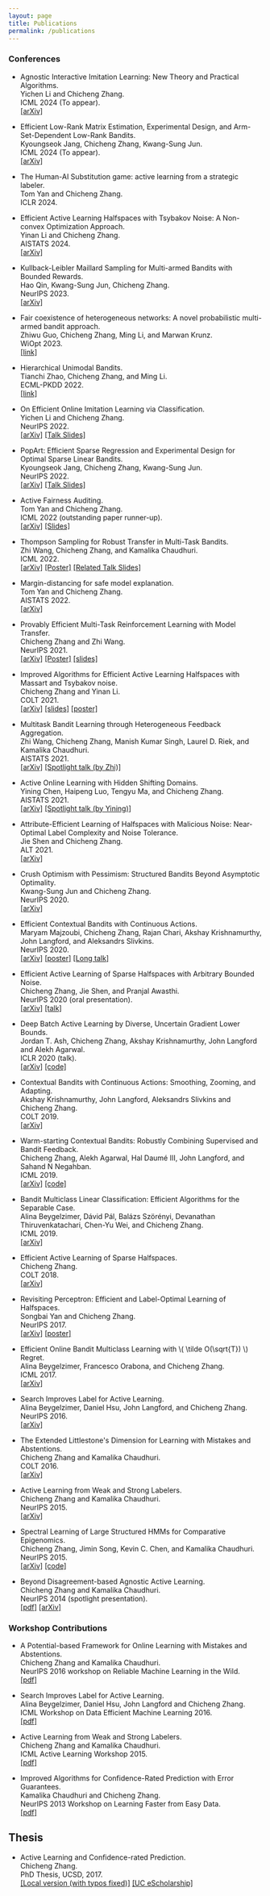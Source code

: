 ```yaml
---
layout: page
title: Publications
permalink: /publications
---
```


<!--  
<h3>Preprints</h3>  
<ul>
<li>
<span class="title">Spectral Learning of Binomial HMMs for DNA Methylation Data.</span> <br>
<span class="author">Chicheng Zhang, Eran A. Mukamel, and Kamalika Chaudhuri.</span> <br>
<span class="link"><a href="https://arxiv.org/abs/1802.02498">[arXiv]</a> </span>
</li>
</ul>
-->

	
  
<h3>Conferences</h3>

<ul>
<li>
<span class="title">Agnostic Interactive Imitation Learning: New Theory and Practical Algorithms.</span> <br>
<span class="author">Yichen Li and Chicheng Zhang.</span> <br>
<span class="venue">ICML 2024 (To appear). </span> <br>
<span class="link"><a href="https://arxiv.org/abs/2312.16860">[arXiv]</a> </span>
</li>
</ul>

<ul>
<li>
<span class="title">Efficient Low-Rank Matrix Estimation, Experimental Design, and Arm-Set-Dependent Low-Rank Bandits.</span> <br>
<span class="author">Kyoungseok Jang, Chicheng Zhang, Kwang-Sung Jun.</span> <br>
<span class="venue">ICML 2024 (To appear). </span> <br>
<span class="link"><a href="https://arxiv.org/abs/2402.11156">[arXiv]</a> </span>
</li>
</ul>


<ul>
<li>
<span class="title">The Human-AI Substitution game: active learning from a strategic labeler.</span> <br>
<span class="author">Tom Yan and Chicheng Zhang.</span> <br>
<span class="venue">ICLR 2024. </span> <br>
</li>
</ul>

<ul>
<li>
<span class="title">Efficient Active Learning Halfspaces with Tsybakov Noise: A Non-convex Optimization Approach.</span> <br>
<span class="author">Yinan Li and Chicheng Zhang.</span> <br>
<span class="venue">AISTATS 2024. </span> <br>
<span class="link"><a href="https://arxiv.org/abs/2310.15411">[arXiv]</a> </span>
</li>
</ul>


<ul>
<li>
<span class="title">Kullback-Leibler Maillard Sampling for Multi-armed Bandits with Bounded Rewards.</span> <br>
<span class="author">Hao Qin, Kwang-Sung Jun, Chicheng Zhang.</span> <br>
<span class="venue">NeurIPS 2023. </span> <br>
<span class="link"><a href="https://arxiv.org/abs/2304.14989">[arXiv]</a> </span>
</li>
</ul>


<ul>
<li>
<span class="title">Fair coexistence of heterogeneous networks: A novel probabilistic multi-armed bandit approach.</span> <br>
<span class="author">Zhiwu Guo, Chicheng Zhang, Ming Li, and Marwan Krunz.</span> <br>
<span class="venue">WiOpt 2023. </span> <br>
<span class="link"><a href="https://ieeexplore.ieee.org/document/10349867">[link]</a> </span> 
</li>
</ul>

<ul>
<li>
<span class="title">Hierarchical Unimodal Bandits.</span> <br>
<span class="author">Tianchi Zhao, Chicheng Zhang, and Ming Li.</span> <br>
<span class="venue">ECML-PKDD 2022. </span> <br>
<span class="link"><a href="https://2022.ecmlpkdd.org/wp-content/uploads/2022/09/sub_1280.pdf">[link]</a> </span>
</li>
</ul>


<ul>
<li>
<span class="title">On Efficient Online Imitation Learning via Classification.</span> <br>
<span class="author">Yichen Li and Chicheng Zhang.</span> <br>
<span class="venue">NeurIPS 2022. </span> <br>
<span class="link"><a href="https://arxiv.org/abs/2209.12868">[arXiv]</a> <a href="../docs/IL_classification_talk.pdf">[Talk Slides]</a> </span>
</li>
</ul>

<ul>
<li>
<span class="title">PopArt: Efficient Sparse Regression and Experimental Design for Optimal Sparse Linear Bandits.</span> <br>
<span class="author">Kyoungseok Jang, Chicheng Zhang, Kwang-Sung Jun.</span> <br>
<span class="venue">NeurIPS 2022. </span> <br>
<span class="link"><a href="https://arxiv.org/abs/2210.15345">[arXiv]</a> <a href="../docs/PopART_INFORMS.pdf">[Talk Slides]</a> </span>
</li>
</ul>

	
<ul>
<li>
<span class="title">Active Fairness Auditing.</span> <br>
<span class="author">Tom Yan and Chicheng Zhang.</span> <br>
<span class="venue">ICML 2022 (outstanding paper runner-up). </span> <br>
<span class="link"><a href="https://arxiv.org/abs/2206.08450">[arXiv]</a> <a href="../docs/auditing_icml_slides.pdf">[Slides]</a> </span>
</li>
</ul>
	
<ul>
<li>
<span class="title">Thompson Sampling for Robust Transfer in Multi-Task Bandits.</span> <br>
<span class="author">Zhi Wang, Chicheng Zhang, and Kamalika Chaudhuri.</span> <br>
<span class="venue">ICML 2022. </span> <br>
<span class="link"><a href="https://arxiv.org/abs/2206.08556">[arXiv]</a> <a href="../docs/multitask_ts_poster.pdf">[Poster]</a> <a href="../docs/mtil_ua_talk.pdf">[Related Talk Slides]</a> </span>
</li>
</ul>
		   
	
<ul>
<li>
<span class="title">Margin-distancing for safe model explanation.</span> <br>
<span class="author">Tom Yan and Chicheng Zhang.</span> <br>
<span class="venue">AISTATS 2022. </span> <br>
<span class="link"><a href="https://arxiv.org/abs/2202.11266">[arXiv]</a> </span>
</li>
</ul>
		
  
<ul>
<li>
<span class="title">Provably Efficient Multi-Task Reinforcement Learning with Model Transfer.</span> <br>
<span class="author">Chicheng Zhang and Zhi Wang.</span> <br>
<span class="venue">NeurIPS 2021. </span> <br>
<span class="link"><a href="https://arxiv.org/abs/2107.08622">[arXiv]</a> <a href="../docs/multitask_rl_neurips21_poster.pdf">[Poster]</a> <a href="../docs/multitask_rl_neurips21.pdf">[slides]</a> </span>
</li>
</ul>
  
<ul>
<li>
<span class="title">Improved Algorithms for Efficient Active Learning Halfspaces with Massart and Tsybakov noise.</span> <br>
<span class="author">Chicheng Zhang and Yinan Li.</span> <br>
<span class="venue">COLT 2021. </span> <br>
<span class="link"><a href="https://arxiv.org/abs/2102.05312">[arXiv]</a> <a href="../docs/ae_al_colt_2021.pdf">[slides]</a> <a href="../docs/colt2021_poster.pdf">[poster]</a>  </span>
</li>
</ul>

<ul>
<li>
<span class="title">Multitask Bandit Learning through Heterogeneous Feedback Aggregation.</span> <br>
<span class="author">Zhi Wang, Chicheng Zhang, Manish Kumar Singh, Laurel D. Riek, and Kamalika Chaudhuri.</span> <br>
<span class="venue">AISTATS 2021. </span> <br>
<span class="link"><a href="https://arxiv.org/abs/2010.15390">[arXiv]</a> <a href="https://slideslive.com/38953075/multitask-bandit-learning-through-heterogeneous-feedback-aggregation?ref=speaker-17647-latest">[Spotlight talk (by Zhi)]</a> </span>
</li>
</ul>     
  
<ul>
<li>
<span class="title">Active Online Learning with Hidden Shifting Domains.</span> <br>
<span class="author">Yining Chen, Haipeng Luo, Tengyu Ma, and Chicheng Zhang.</span> <br>
<span class="venue">AISTATS 2021. </span> <br>
<span class="link"><a href="https://arxiv.org/abs/2006.14481">[arXiv]</a> <a href="https://slideslive.com/38953128/active-online-learning-with-hidden-shifting-domains?ref=speaker-17647-latest">[Spotlight talk (by Yining)]</a> </span>
</li>
</ul>      
	
  

<ul>
<li>
<span class="title">Attribute-Efficient Learning of Halfspaces with Malicious Noise: Near-Optimal Label Complexity and Noise Tolerance.</span> <br>
<span class="author">Jie Shen and Chicheng Zhang.</span> <br>
<span class="venue">ALT 2021. </span> <br>
<span class="link"><a href="https://arxiv.org/abs/2006.03781">[arXiv]</a> </span>
</li>
</ul>
  
<ul>
<li>
<span class="title">Crush Optimism with Pessimism: Structured Bandits Beyond Asymptotic Optimality.</span> <br>
<span class="author">Kwang-Sung Jun and Chicheng Zhang.</span> <br>
<span class="venue">NeurIPS 2020. </span> <br>
<span class="link"><a href="https://arxiv.org/abs/2006.08754">[arXiv]</a> </span>
</li>
</ul>

<ul>
<li>
<span class="title">Efficient Contextual Bandits with Continuous Actions.</span> <br>
<span class="author">Maryam Majzoubi, Chicheng Zhang, Rajan Chari, Akshay Krishnamurthy, John Langford, and Aleksandrs Slivkins.</span> <br>
<span class="venue">NeurIPS 2020. </span> <br>
<span class="link"><a href="https://arxiv.org/abs/2006.06040">[arXiv]</a>  <a href="../docs/CATS-Poster.pdf">[poster]</a> <a href="https://slideslive.com/38930598/efficient-continuousaction-contextual-bandits-via-extreme-classification?ref=speaker-17647-latest">[Long talk]</a> </span>
</li>
</ul>


<ul>
<li>
<span class="title">Efficient Active Learning of Sparse Halfspaces with Arbitrary Bounded Noise.</span> <br>
<span class="author">Chicheng Zhang, Jie Shen, and Pranjal Awasthi.</span> <br>
<span class="venue">NeurIPS 2020 (oral presentation). </span> <br>
<span class="link"><a href="https://arxiv.org/abs/2002.04840">[arXiv]</a> <a href="https://slideslive.com/38938508/efficient-active-learning-of-sparse-halfspaces-with-arbitrary-bounded-noise?ref=speaker-17647-latest">[talk]</a> </span>
</li>
</ul>
  

<ul>
<li>
<span class="title">Deep Batch Active Learning by Diverse, Uncertain Gradient Lower Bounds.</span> <br>
<span class="author">Jordan T. Ash, Chicheng Zhang, Akshay Krishnamurthy, John Langford and Alekh Agarwal.</span> <br>
<span class="venue">ICLR 2020 (talk).</span> <br>
<span class="link"><a href="https://arxiv.org/abs/1906.03671">[arXiv]</a> </span>
<span class="link"><a href="https://github.com/JordanAsh/badge">[code]</a> </span>
</li>
</ul>

<ul>
<li>
<span class="title">Contextual Bandits with Continuous Actions: Smoothing, Zooming, and Adapting.</span> <br>
<span class="author">Akshay Krishnamurthy, John Langford, Aleksandrs Slivkins and Chicheng Zhang.</span> <br>
<span class="venue">COLT 2019.</span> <br>
<span class="link"><a href="https://arxiv.org/abs/1902.01520">[arXiv]</a> </span>
</li>
</ul>


<ul>
<li>
<span class="title">Warm-starting Contextual Bandits: Robustly Combining Supervised and Bandit Feedback.</span> <br>
<span class="author">Chicheng Zhang, Alekh Agarwal, Hal Daum&eacute; III, John Langford, and Sahand N Negahban.</span> <br>
<span class="venue">ICML 2019.</span> <br>
<span class="link"><a href="https://arxiv.org/abs/1901.00301">[arXiv]</a> </span>
<span class="link"><a href="https://github.com/zcc1307/warmcb_scripts">[code]</a> </span>
</li>
</ul>

<ul>
<li>
<span class="title">Bandit Multiclass Linear Classification: Efficient Algorithms for the Separable Case.</span> <br>
<span class="author">Alina Beygelzimer, D&aacute;vid P&aacute;l, Bal&aacute;zs Sz&ouml;r&eacute;nyi, Devanathan Thiruvenkatachari, Chen-Yu Wei, and Chicheng Zhang.</span> <br>
<span class="venue">ICML 2019.</span> <br>
<span class="link"><a href="https://arxiv.org/abs/1902.02244">[arXiv]</a> </span>
</li>
</ul>

<ul>
<li>
<span class="title">Efficient Active Learning of Sparse Halfspaces.</span> <br>
<span class="author">Chicheng Zhang.</span> <br>
<span class="venue">COLT 2018.</span> <br>
<span class="link"><a href="https://arxiv.org/abs/1805.02350">[arXiv]</a> </span>
</li>
</ul>


<ul>
<li>
<span class="title">Revisiting Perceptron: Efficient and Label-Optimal Learning of Halfspaces.</span> <br>
<span class="author">Songbai Yan and Chicheng Zhang.</span> <br>
<span class="venue">NeurIPS 2017.</span> <br>
<span class="link"><a href="http://arxiv.org/abs/1702.05581">[arXiv]</a> </span>
<span class="link"><a href="../docs/active_perceptron_poster.pdf">[poster]</a> </span>
</li>
</ul>

<ul>
<li>
<span class="title">Efficient Online Bandit Multiclass Learning with \( \tilde O(\sqrt{T}) \) Regret.</span> <br>
<span class="author">Alina Beygelzimer, Francesco Orabona, and Chicheng Zhang.</span> <br>
<span class="venue">ICML 2017.</span> <br>
<span class="link"><a href="https://arxiv.org/abs/1702.07958">[arXiv]</a> </span>
</li>
</ul>

<ul>
<li>
<span class="title">Search Improves Label for Active Learning. </span> <br>
<span class="author">Alina Beygelzimer, Daniel Hsu, John Langford, and Chicheng Zhang.</span> <br>
<span class="venue">NeurIPS 2016.</span> <br>
<span class="link"><a href="http://arxiv.org/abs/1602.07265">[arXiv]</a> </span>
</li>
</ul>

<ul>
<li>
<span class="title">The Extended Littlestone's Dimension for Learning with Mistakes and Abstentions. </span> <br>
<span class="author">Chicheng Zhang and Kamalika Chaudhuri.</span> <br>
<span class="venue">COLT 2016.</span> <br>
<span class="link"><a href="http://arxiv.org/abs/1604.06162">[arXiv]</a> </span>
</li>
</ul>

<ul>
<li>
<span class="title">Active Learning from Weak and Strong Labelers. </span> <br>
<span class="author">Chicheng Zhang and Kamalika Chaudhuri. </span> <br>
<span class="venue">NeurIPS 2015.</span> <br>
<span class="link"><a href="http://arxiv.org/abs/1510.02847">[arXiv]</a> </span>
</li>
</ul>

<ul>
<li>
<span class="title">Spectral Learning of Large Structured HMMs for Comparative Epigenomics. </span> <br>
<span class="author">Chicheng Zhang, Jimin Song, Kevin C. Chen, and Kamalika Chaudhuri. </span> <br>
<span class="venue">NeurIPS 2015.</span> <br>
<span class="link"><a href="http://arxiv.org/abs/1506.01744">[arXiv]</a> </span>
<span class="link"><a href="https://github.com/kcchen88/Spectacle-Tree">[code]</a> </span>
</li>
</ul>

<ul>
<li>
<span class="title">Beyond Disagreement-based Agnostic Active Learning.</span> <br>
<span class="author">Chicheng Zhang and Kamalika Chaudhuri. </span><br>
<span class="venue">NeurIPS 2014 (spotlight presentation).</span> <br>
<span class="link"><a href="papers/crpal.pdf">[pdf]</a> <a href="http://arxiv.org/abs/1407.2657">[arXiv]</a> </span>
</li>
</ul>

<h3>Workshop Contributions</h3>

<ul>
<li>
<span class="title">A Potential-based Framework for Online Learning with Mistakes and Abstentions. </span> <br>
<span class="author">Chicheng Zhang and Kamalika Chaudhuri. </span> <br>
<span class="venue">NeurIPS 2016 workshop on Reliable Machine Learning in the Wild.</span> <br>
<span class="link"><a href="papers/potential_crp.pdf">[pdf]</a> </span>
</li>
</ul>


<ul>
<li>
<span class="title">Search Improves Label for Active Learning. </span> <br>
<span class="author">Alina Beygelzimer, Daniel Hsu, John Langford and Chicheng Zhang. </span> <br>
<span class="venue">ICML Workshop on Data Efficient Machine Learning 2016.</span> <br>
<span class="link"><a href="papers/search_oracle.pdf">[pdf]</a> </span>
</li>
</ul>


<ul>
<li>
<span class="title">Active Learning from Weak and Strong Labelers. </span> <br>
<span class="author">Chicheng Zhang and Kamalika Chaudhuri. </span> <br>
<span class="venue">ICML Active Learning Workshop 2015.</span> <br>
<span class="link"><a href="papers/weakactive.pdf">[pdf]</a> </span>
</li>
</ul>

<ul>
<li>
<span class="title">Improved Algorithms for Confidence-Rated Prediction with Error Guarantees. </span> <br>
<span class="author">Kamalika Chaudhuri and Chicheng Zhang. </span> <br>
<span class="venue">NeurIPS 2013 Workshop on Learning Faster from Easy Data.</span> <br>
<span class="link"><a href="papers/easydata_crp.pdf">[pdf]</a> </span>
</li>
</ul>

<h2>Thesis</h2>
<ul>
<li>
<span class="title">Active Learning and Confidence-rated Prediction.</span> <br>
<span class="author">Chicheng Zhang.</span> <br>
<span class="venue">PhD Thesis, UCSD, 2017.</span> <br>
<span class="link"> <a href="papers/thesis.pdf">[Local version (with typos fixed)]</a> <a href="http://escholarship.org/uc/item/6101r8sf">[UC eScholarship]</a> </span> <br>
</li>
</ul>
      
